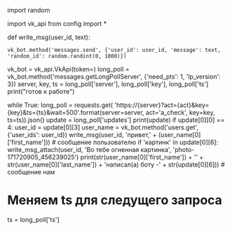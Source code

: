 import random

import vk_api
from config import *


def write_msg(user_id, text):


    vk_bot.method('messages.send', {'user_id': user_id, 'message': text, 'random_id': random.randint(0, 1000)})

vk_bot = vk_api.VkApi(token=)
long_poll = vk_bot.method('messages.getLongPollServer', {'need_pts': 1, 'lp_version': 3})
server, key, ts = long_poll['server'], long_poll['key'], long_poll['ts']
print("готов к работе")

while True:
    long_poll = requests.get(
        'https://{server}?act={act}&key={key}&ts={ts}&wait=500'.format(server=server,
                                                                       act='a_check',
                                                                       key=key,
                                                                       ts=ts)).json()
update = long_poll['updates']
print(update)
if update[0][0] == 4:
    user_id = update[0][3]
user_name = vk_bot.method('users.get', {'user_ids': user_id})
write_msg(user_id, 'привет,' + (user_name[0]['first_name']))  # сообщение пользователю
if 'картинк' in update[0][6]:
    write_msg_attach(user_id,
                     'Во тебе огненная картинка',
                     'photo-171720905_456239025')
print(str(user_name[0]['first_name']) + '' +
      str(user_name[0]['last_name']) + 'написал(а) боту -' + str(update[0][6]))  # сообщение нам

# Меняем ts для следущего запроса
ts = long_poll['ts']
